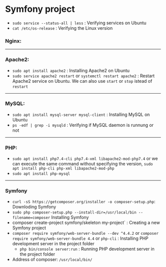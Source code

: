# Symfony project

- `sudo service --status-all | less` : Verifying services on Ubuntu
- `cat /etc/os-release` : Verifying the Linux version

### Nginx:





---------------------------------------------
### Apache2:

- `sudo apt install apache2` : Installing Apache2 on Ubuntu
- `sudo service apache2 restart` or `systemctl restart apache2` : Restart Apache2 service on Ubuntu. We can also use `start` or `stop` istead of `restart`

---------------------------------------------
### MySQL:
- `sudo apt install mysql-server mysql-client` : Installing MySQL on Ubuntu
- `ps -edf | grep -i mysqld` : Verifying if MySQL daemon is runnung or not

---------------------------------------------
### PHP:
- `sudo apt install php7.4-cli php7.4-xml libapache2-mod-php7.4` or we can execute the same command without specifying the version, `sudo apt install php-cli php-xml libapache2-mod-php`   
- `sudo apt install php-mysql`   

---------------------------------------------
### Symfony
- `curl -sS https://getcomposer.org/installer -o composer-setup.php`: Downloding Symfony
- `sudo php composer-setup.php --install-dir=/usr/local/bin --filename=composer` Installing Symfony
- composer create-project symfony/skeleton my-project` : Creating a new Symfony project
- `composer require symfony/web-server-bundle --dev ^4.4.2` or `composer require symfony/web-server-bundle 4.4` or `php-cli` : Installing PHP development server in the project folder
  - `php bin/console server:run` : Running PHP development server in the project folder
- Address of composer: `/usr/local/bin/`
